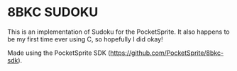 8BKC SUDOKU
===========

This is an implementation of Sudoku for the PocketSprite. It also happens to be my first time ever using C, so hopefully I did okay!

Made using the PocketSprite SDK (https://github.com/PocketSprite/8bkc-sdk).

